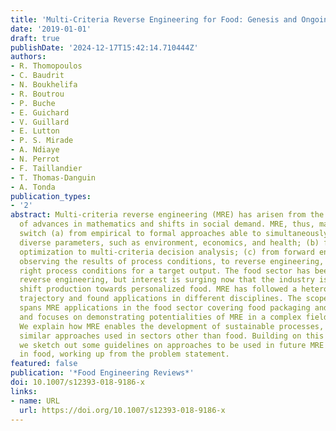 ```yaml
---
title: 'Multi-Criteria Reverse Engineering for Food: Genesis and Ongoing Advances'
date: '2019-01-01'
draft: true
publishDate: '2024-12-17T15:42:14.710444Z'
authors:
- R. Thomopoulos
- C. Baudrit
- N. Boukhelifa
- R. Boutrou
- P. Buche
- E. Guichard
- V. Guillard
- E. Lutton
- P. S. Mirade
- A. Ndiaye
- N. Perrot
- F. Taillandier
- T. Thomas-Danguin
- A. Tonda
publication_types:
- '2'
abstract: Multi-criteria reverse engineering (MRE) has arisen from the cross-fertilization
  of advances in mathematics and shifts in social demand. MRE, thus, marks a progressive
  switch (a) from empirical to formal approaches able to simultaneously factor in
  diverse parameters, such as environment, economics, and health; (b) from mono-criterion
  optimization to multi-criteria decision analysis; (c) from forward engineering,
  observing the results of process conditions, to reverse engineering, selecting the
  right process conditions for a target output. The food sector has been slow to adopt
  reverse engineering, but interest is surging now that the industry is looking to
  shift production towards personalized food. MRE has followed a heterogeneous development
  trajectory and found applications in different disciplines. The scope of this review
  spans MRE applications in the food sector covering food packaging and food consumption
  and focuses on demonstrating potentialities of MRE in a complex field like food.
  We explain how MRE enables the development of sustainable processes, looking at
  similar approaches used in sectors other than food. Building on this extensive review,
  we sketch out some guidelines on approaches to be used in future MRE applications
  in food, working up from the problem statement.
featured: false
publication: '*Food Engineering Reviews*'
doi: 10.1007/s12393-018-9186-x
links:
- name: URL
  url: https://doi.org/10.1007/s12393-018-9186-x
---
```


